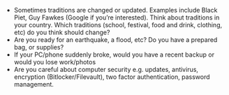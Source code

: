 * Sometimes  traditions are changed or updated. Examples include Black Piet, Guy Fawkes (Google if you’re interested). Think about traditions in your country. Which traditions (school, festival, food and drink, clothing, etc) do you think should change?
* Are you ready for an earthquake, a flood, etc? Do you have a prepared bag, or supplies?
* If  your PC/phone suddenly broke, would you have a recent backup or would you lose work/photos 
* Are you careful about computer security e.g. updates, antivirus, encryption (Bitlocker/Filevault), two factor authentication, password management. 


